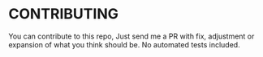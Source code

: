 # CONTRIBUTING

You can contribute to this repo, Just send me a PR with fix, adjustment or expansion of what you think should be. No automated tests included.
